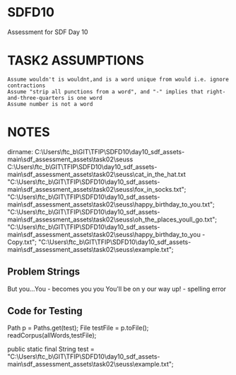 # SDFD10

Assessment for SDF Day 10

# TASK2 ASSUMPTIONS

    Assume wouldn't is wouldnt,and is a word unique from would i.e. ignore contractions
    Assume "strip all punctions from a word", and "-" implies that right-and-three-quarters is one word
    Assume number is not a word

# NOTES

dirname: C:\Users\ftc_b\GIT\TFIP\SDFD10\day10_sdf_assets-main\sdf_assessment_assets\task02\seuss
C:\\Users\\ftc_b\\GIT\\TFIP\\SDFD10\\day10_sdf_assets-main\\sdf_assessment_assets\\task02\\seuss\\cat_in_the_hat.txt
"C:\\Users\\ftc_b\\GIT\\TFIP\\SDFD10\\day10_sdf_assets-main\\sdf_assessment_assets\\task02\\seuss\\fox_in_socks.txt";
"C:\\Users\\ftc_b\\GIT\\TFIP\\SDFD10\\day10_sdf_assets-main\\sdf_assessment_assets\\task02\\seuss\\happy_birthday_to_you.txt";
"C:\\Users\\ftc_b\\GIT\\TFIP\\SDFD10\\day10_sdf_assets-main\\sdf_assessment_assets\\task02\\seuss\\oh_the_places_youll_go.txt";
"C:\\Users\\ftc_b\\GIT\\TFIP\\SDFD10\\day10_sdf_assets-main\\sdf_assessment_assets\\task02\\seuss\\happy_birthday_to_you - Copy.txt";
"C:\\Users\\ftc_b\\GIT\\TFIP\\SDFD10\\day10_sdf_assets-main\\sdf_assessment_assets\\task02\\seuss\\example.txt";

## Problem Strings

But you…You - becomes you you
You'll be on y our way up! - spelling error

## Code for Testing

Path p = Paths.get(test);
File testFile = p.toFile();
readCorpus(allWords,testFile);

public static final String test = "C:\\Users\\ftc_b\\GIT\\TFIP\\SDFD10\\day10_sdf_assets-main\\sdf_assessment_assets\\task02\\seuss\\example.txt";
